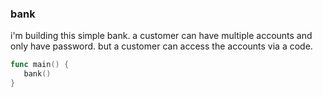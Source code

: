 ### bank

i'm building this simple bank. a customer can have multiple accounts and only have password. but a customer
can access the accounts via a code.


```go
func main() {
   bank()
}
